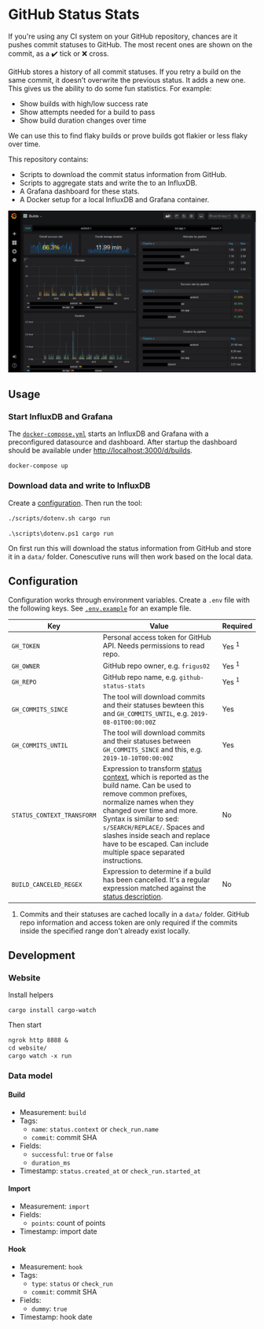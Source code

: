 # GitHub Status Stats

If you're using any CI system on your GitHub repository, chances are it pushes commit statuses to GitHub. The most recent ones are shown on the commit, as a :heavy_check_mark: tick or :x: cross.

GitHub stores a history of all commit statuses. If you retry a build on the same commit, it doesn't overwrite the previous status. It adds a new one. This gives us the ability to do some fun statistics. For example:

- Show builds with high/low success rate
- Show attempts needed for a build to pass
- Show build duration changes over time

We can use this to find flaky builds or prove builds got flakier or less flaky over time.

This repository contains:

- Scripts to download the commit status information from GitHub.
- Scripts to aggregate stats and write the to an InfluxDB.
- A Grafana dashboard for these stats.
- A Docker setup for a local InfluxDB and Grafana container.

![](docs/preview.png)

## Usage

### Start InfluxDB and Grafana

The [`docker-compose.yml`](docker-compose.yml) starts an InfluxDB and Grafana with a preconfigured datasource and dashboard. After startup the dashboard should be available under <http://localhost:3000/d/builds>.

```
docker-compose up
```

### Download data and write to InfluxDB

Create a [configuration](#configuration). Then run the tool:

```sh
./scripts/dotenv.sh cargo run
```

```posh
.\scripts\dotenv.ps1 cargo run
```

On first run this will download the status information from GitHub and store it in a `data/` folder. Conescutive runs will then work based on the local data.

## Configuration

Configuration works through environment variables. Create a `.env` file with the following keys. See [`.env.example`](.env.example) for an example file.

| Key                        | Value                                                                                                                                                                                                                                                                                                                                                                                          | Required         |
| -------------------------- | ---------------------------------------------------------------------------------------------------------------------------------------------------------------------------------------------------------------------------------------------------------------------------------------------------------------------------------------------------------------------------------------------- | ---------------- |
| `GH_TOKEN`                 | Personal access token for GitHub API. Needs permissions to read repo.                                                                                                                                                                                                                                                                                                                          | Yes <sup>1</sup> |
| `GH_OWNER`                 | GitHub repo owner, e.g. `frigus02`                                                                                                                                                                                                                                                                                                                                                             | Yes <sup>1</sup> |
| `GH_REPO`                  | GitHub repo name, e.g. `github-status-stats`                                                                                                                                                                                                                                                                                                                                                   | Yes <sup>1</sup> |
| `GH_COMMITS_SINCE`         | The tool will download commits and their statuses bewteen this and `GH_COMMITS_UNTIL`, e.g. `2019-08-01T00:00:00Z`                                                                                                                                                                                                                                                                             | Yes              |
| `GH_COMMITS_UNTIL`         | The tool will download commits and their statuses between `GH_COMMITS_SINCE` and this, e.g. `2019-10-10T00:00:00Z`                                                                                                                                                                                                                                                                             | Yes              |
| `STATUS_CONTEXT_TRANSFORM` | Expression to transform [status context](https://developer.github.com/v3/repos/statuses/), which is reported as the build name. Can be used to remove common prefixes, normalize names when they changed over time and more. Syntax is similar to sed: `s/SEARCH/REPLACE/`. Spaces and slashes inside seach and replace have to be escaped. Can include multiple space separated instructions. | No               |
| `BUILD_CANCELED_REGEX`     | Expression to determine if a build has been cancelled. It's a regular expression matched against the [status description](https://developer.github.com/v3/repos/statuses/).                                                                                                                                                                                                                    | No               |

1. Commits and their statuses are cached locally in a `data/` folder. GitHub repo information and access token are only required if the commits inside the specified range don't already exist locally.

## Development

### Website

Install helpers

```
cargo install cargo-watch
```

Then start

```
ngrok http 8888 &
cd website/
cargo watch -x run
```

### Data model

#### Build

- Measurement: `build`
- Tags:
  - `name`: `status.context` or `check_run.name`
  - `commit`: commit SHA
- Fields:
  - `successful`: `true` or `false`
  - `duration_ms`
- Timestamp: `status.created_at` or `check_run.started_at`

#### Import

- Measurement: `import`
- Fields:
  - `points`: count of points
- Timestamp: import date

#### Hook

- Measurement: `hook`
- Tags:
  - `type`: `status` or `check_run`
  - `commit`: commit SHA
- Fields:
  - `dummy`: `true`
- Timestamp: hook date
